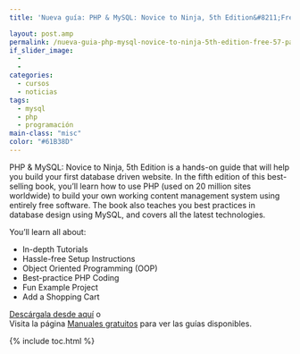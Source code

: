 ```yaml
---
title: 'Nueva guía: PHP & MySQL: Novice to Ninja, 5th Edition&#8211;Free 57 Page Preview'

layout: post.amp
permalink: /nueva-guia-php-mysql-novice-to-ninja-5th-edition-free-57-page-preview/
if_slider_image:
  -
  -
categories:
  - cursos
  - noticias
tags:
  - mysql
  - php
  - programación
main-class: "misc"
color: "#61B38D"
---
```

[<amp-img layout="responsive" src="/assets/img/2012/08/w_sitb33c1.gif" alt="PHP & MySQL: Novice to Ninja, 5th Edition--Free 57 Page Preview" title="PHP & MySQL: Novice to Ninja, 5th Edition--Free 57 Page Preview" width="197px" height="259px" />][1]

PHP & MySQL: Novice to Ninja, 5th Edition is a hands-on guide that will help you build your first database driven website. In the fifth edition of this best-selling book, you&#8217;ll learn how to use PHP (used on 20 million sites worldwide) to build your own working content management system using entirely free software. The book also teaches you best practices in database design using MySQL, and covers all the latest technologies.

You&#8217;ll learn all about:

  * In-depth Tutorials
  * Hassle-free Setup Instructions
  * Object Oriented Programming (OOP)
  * Best-practice PHP Coding
  * Fun Example Project
  * Add a Shopping Cart

[Descárgala desde aquí][1] o  
Visita la página [Manuales gratuitos][2] para ver las guías disponibles.



 [1]: http://elbauldelprogramador.tradepub.com/c/pubRD.mpl?sr=oc&_t=oc:&pc;=w_sitb33/prgm.cgi
 [2]: /manuales-gratuitos/

{% include toc.html %}
